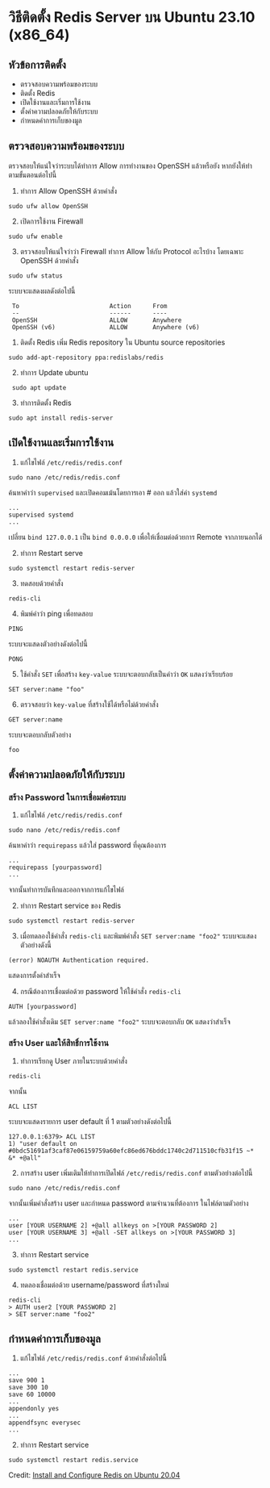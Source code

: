 # วิธีติดตั้ง Redis Server บน Ubuntu 23.10 (x86_64)

## หัวข้อการติดตั้ง
- ตรวจสอบความพร้อมของระบบ
- ติดตั้ง Redis
- เปิดใช้งานและเริ่มการใช้งาน
- ตั้งค่าความปลอดภัยให้กับระบบ
- กำหนดค่าการเก็บของมูล

## ตรวจสอบความพร้อมของระบบ
ตรวจสอบให้แน่ใจว่าระบบได้ทำการ Allow การทำงานของ OpenSSH แล้วหรือยัง หากยังให้ทำตามขั้นตอนต่อไปนี้

1. ทำการ Allow OpenSSH ด้วยคำสั่ง
```
sudo ufw allow OpenSSH
```

2. เปิดการใช้งาน Firewall
```
sudo ufw enable
```

3. ตรวจสอบให้แน่ใจว่าว่า Firewall ทำการ Allow ให้กับ Protocol อะไรบ้าง โดยเฉพาะ OpenSSH ด้วยคำสั่ง
```
sudo ufw status
```
ระบบจะแสดงผลดังต่อไปนี้
```
 To                         Action      From
 --                         ------      ----
 OpenSSH                    ALLOW       Anywhere
 OpenSSH (v6)               ALLOW       Anywhere (v6)
 ```

1. ติดตั้ง Redis
เพิ่ม Redis repository ใน Ubuntu source repositories
```
sudo add-apt-repository ppa:redislabs/redis
```

2. ทำการ Update ubuntu
```
 sudo apt update
```

3. ทำการติดตั้ง Redis
```
sudo apt install redis-server
```

## เปิดใช้งานและเริ่มการใช้งาน
1. แก้ไขไฟล์ `/etc/redis/redis.conf`
```
sudo nano /etc/redis/redis.conf
```
ค้นหาคำว่า `supervised` และเปิดคอมเม้นโดยการเอา # ออก แล้วใส่ค่า `systemd` 
```
...
supervised systemd
...
```
เปลี่ยน `bind 127.0.0.1` เป็น `bind 0.0.0.0` เพื่อให้เชื่อมต่อด้วยการ Remote จากภายนอกได้

2. ทำการ Restart serve
```
sudo systemctl restart redis-server
```

3. ทดสอบด้วยคำสั่ง
```
redis-cli
```

4. พิมพ์คำว่า ping เพื่อทดสอบ
```
PING
```
ระบบจะแสดงตัวอย่างดังต่อไปนี้
```
PONG
```

5. ใช้คำสั่ง `SET` เพื่อสร้าง `key-value` ระบบจะตอบกลับเป็นคำว่า `OK` แสดงว่าเรียบร้อย
```
SET server:name "foo"
```

6. ตรวจสอบว่า `key-value` ที่สร้างใช้ได้หรือไม่ด้วยคำสั่ง
```
GET server:name
```
ระบบจะตอบกลับตัวอย่าง
```
foo
```

## ตั้งค่าความปลอดภัยให้กับระบบ

### สร้าง Password ในการเชื่อมต่อระบบ
1. แก้ไขไฟล์ `/etc/redis/redis.conf`
```
sudo nano /etc/redis/redis.conf
```
ค้นหาคำว่า `requirepass` แล้วใส่ password ที่คุณต้องการ
```
...
requirepass [yourpassword]
...
```
จากนั้นทำการบันทึกและออกจากการแก้ไขไฟล์

2. ทำการ Restart service ของ Redis
```
sudo systemctl restart redis-server
```

3. เมื่อทดลองใช้คำสั่ง `redis-cli` และพิมพ์คำสั่ง `SET server:name "foo2"` ระบบจะแสดงตัวอย่างดังนี้
```
(error) NOAUTH Authentication required.
```
แสดงการตั้งค่าสำเร็จ

4. กรณีต้องการเชื่อมต่อด้วย password ให้ใช้คำสั่ง `redis-cli`
```
AUTH [yourpassword]
```
แล้วลองใช้คำสั่งเดิม `SET server:name "foo2"` ระบบจะตอบกลับ `OK` แสดงว่าสำเร็จ

### สร้าง User และให้สิทธิ์การใช้งาน
1. ทำการเรียกดู User ภายในระบบด้วยคำสั่ง
```
redis-cli
```
จากนั้น
```
ACL LIST
```
ระบบจะแสดงรายการ user default ที่ 1 ตามตัวอย่างดังต่อไปนี้
```
127.0.0.1:6379> ACL LIST
1) "user default on #0bdc51691af3caf87e06159759a60efc86ed676bddc1740c2d711510cfb31f15 ~* &* +@all"
```

2. การสร้าง user เพิ่มเติมให้ทำการเปิดไฟล์ `/etc/redis/redis.conf` ตามตัวอย่างต่อไปนี้
```
sudo nano /etc/redis/redis.conf
```
จากนั้นเพิ่มคำสั่งสร้าง user และกำหนด password ตามจำนวนที่ต้องการ ในไฟล์ตามตัวอย่าง
```
...
user [YOUR USERNAME 2] +@all allkeys on >[YOUR PASSWORD 2]
user [YOUR USERNAME 3] +@all -SET allkeys on >[YOUR PASSWORD 3]
...
```

3. ทำการ Restart service
```
sudo systemctl restart redis.service
```

4. ทดลองเชื่อมต่อด้วย username/password ที่สร้างใหม่
```
redis-cli
> AUTH user2 [YOUR PASSWORD 2]
> SET server:name "foo2"
```

## กำหนดค่าการเก็บของมูล

1. แก้ไขไฟล์ `/etc/redis/redis.conf` ด้วยคำสั่งต่อไปนี้

```
...
save 900 1
save 300 10
save 60 10000
...
appendonly yes
...
appendfsync everysec
...
```

2. ทำการ Restart service

```
sudo systemctl restart redis.service
```

Credit: <a href="https://www.linode.com/docs/guides/install-redis-ubuntu/">Install and Configure Redis on Ubuntu 20.04</a>

